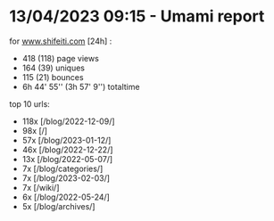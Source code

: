 # 13/04/2023 09:15 - Umami report
for www.shifeiti.com [24h] :

 - 418 (118) page views
 - 164 (39) uniques
 - 115 (21) bounces
 - 6h 44' 55'' (3h 57' 9'') totaltime


top 10 urls:
 - 118x [/blog/2022-12-09/]
 - 98x [/]
 - 57x [/blog/2023-01-12/]
 - 46x [/blog/2022-12-22/]
 - 13x [/blog/2022-05-07/]
 - 7x [/blog/categories/]
 - 7x [/blog/2023-02-03/]
 - 7x [/wiki/]
 - 6x [/blog/2022-05-24/]
 - 5x [/blog/archives/]


